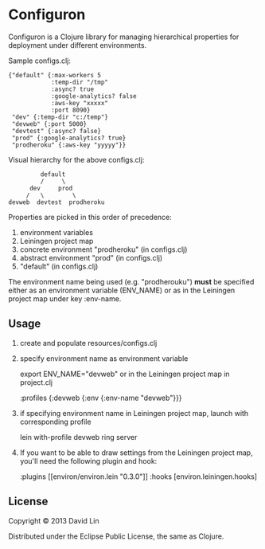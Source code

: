 # Configuron

Configuron is a Clojure library for managing hierarchical properties for deployment under different environments.

Sample configs.clj:

	{"default" {:max-workers 5
	            :temp-dir "/tmp"
	            :async? true
	            :google-analytics? false
	            :aws-key "xxxxx"
	            :port 8090}
	 "dev" {:temp-dir "c:/temp"}
	 "devweb" {:port 5000}
	 "devtest" {:async? false}
	 "prod" {:google-analytics? true}
	 "prodheroku" {:aws-key "yyyyy"}}
	 
Visual hierarchy for the above configs.clj:

	         default
	         /     \
	      dev     prod
	     /   \        \
	devweb  devtest  prodheroku

Properties are picked in this order of precedence:
1. environment variables
2. Leiningen project map
3. concrete environment "prodheroku" (in configs.clj)
4. abstract environment "prod" (in configs.clj)
5. "default" (in configs.clj)

The environment name being used (e.g. "prodherouku") <b>must</b> be specified either as an environment variable (ENV_NAME) or as in the Leiningen project map under key :env-name.

## Usage

1. create and populate resources/configs.clj
2. specify environment name as environment variable

	export ENV_NAME="devweb"
   or in the Leiningen project map in project.clj
   
	:profiles {:devweb {:env {:env-name "devweb"}}}
3. if specifying environment name in Leiningen project map, launch with corresponding profile

	lein with-profile devweb ring server
4. If you want to be able to draw settings from the Leiningen project map, you'll need the following plugin and hook:

	:plugins [[environ/environ.lein "0.3.0"]]
	:hooks [environ.leiningen.hooks]	

## License

Copyright © 2013 David Lin

Distributed under the Eclipse Public License, the same as Clojure.

